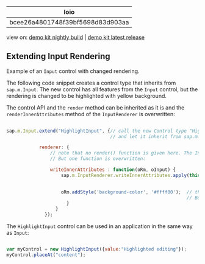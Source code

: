 <!-- loiobcee26a4801748f39bf5698d83d903aa -->

| loio |
| -----|
| bcee26a4801748f39bf5698d83d903aa |

<div id="loio">

view on: [demo kit nightly build](https://openui5nightly.hana.ondemand.com/topic/bcee26a4801748f39bf5698d83d903aa) | [demo kit latest release](https://sdk.openui5.org/topic/bcee26a4801748f39bf5698d83d903aa)</div>

## Extending Input Rendering

Example of an `Input` control with changed rendering.

The following code snippet creates a control type that inherits from `sap.m.Input`. The new control has all features from the `Input` control, but the rendering is changed to be highlighted with yellow background.

The control API and the `render` method can be inherited as it is and the `renderInnerAttributes` method of the `InputRenderer` is overwritten:

```js
  
sap.m.Input.extend("HighlightInput", {// call the new Control type "HighlightInput" 
                                      // and let it inherit from sap.m.Input

			renderer: {
				// note that no render() function is given here. The Input's render() function is used. 
				// But one function is overwritten:

				writeInnerAttributes : function(oRm, oInput) {
					sap.m.InputRenderer.writeInnerAttributes.apply(this, arguments); // the default method should be called
					                                                                 // this will make sure that all default input attributes will be there

					oRm.addStyle('background-color', '#ffff00');  // this change could also be done with plain CSS. 
					                                              // But you get the idea...
					  }
				  }
			  });
```

The `HighlightInput` control can be used in an application in the same way as `Input`:

```js

var myControl = new HighlightInput({value:"Highlighted editing"});
myControl.placeAt("content");
```

